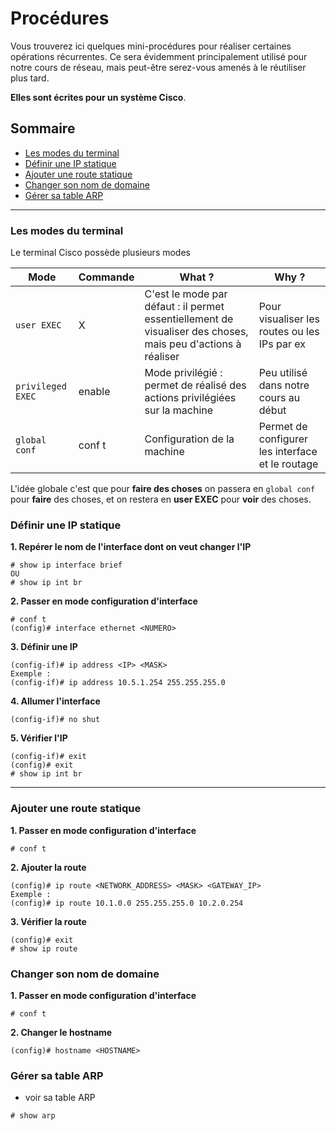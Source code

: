 # Procédures

Vous trouverez ici quelques mini-procédures pour réaliser certaines opérations récurrentes. Ce sera évidemment principalement utilisé pour notre cours de réseau, mais peut-être serez-vous amenés à le réutiliser plus tard.  

**Elles sont écrites pour un système Cisco**.

## Sommaire

* [Les modes du terminal](#les-modes-du-terminal)
* [Définir une IP statique](#définir-une-ip-statique)
* [Ajouter une route statique](#ajouter-une-route-statique)
* [Changer son nom de domaine](#changer-son-nom-de-domaine)
* [Gérer sa table ARP](#gérer-sa-table-arp)

---

### Les modes du terminal
Le terminal Cisco possède plusieurs modes

Mode | Commande | What ? | Why ?
--- | --- | --- | ---
`user EXEC` | X | C'est le mode par défaut : il permet essentiellement de visualiser des choses, mais peu d'actions à réaliser | Pour visualiser les routes ou les IPs par ex
`privileged EXEC` | enable | Mode privilégié : permet de réalisé des actions privilégiées sur la machine | Peu utilisé dans notre cours au début
`global conf` | conf t | Configuration de la machine | Permet de configurer les interface et le routage 

L'idée globale c'est que pour **faire des choses** on passera en `global conf` pour **faire** des choses, et on restera en **user EXEC** pour **voir** des choses.

### Définir une IP statique
**1. Repérer le nom de l'interface dont on veut changer l'IP**
```
# show ip interface brief
OU
# show ip int br
```
**2. Passer en mode configuration d'interface**
```
# conf t
(config)# interface ethernet <NUMERO>
```
**3. Définir une IP**
```
(config-if)# ip address <IP> <MASK>
Exemple :
(config-if)# ip address 10.5.1.254 255.255.255.0
```
**4. Allumer l'interface**
```
(config-if)# no shut
```
**5. Vérifier l'IP**
```
(config-if)# exit
(config)# exit
# show ip int br
```
---

### Ajouter une route statique

**1. Passer en mode configuration d'interface**
```
# conf t
```

**2. Ajouter la route**
```
(config)# ip route <NETWORK_ADDRESS> <MASK> <GATEWAY_IP> 
Exemple : 
(config)# ip route 10.1.0.0 255.255.255.0 10.2.0.254 
```

**3. Vérifier la route**
```
(config)# exit
# show ip route
```

### Changer son nom de domaine
**1. Passer en mode configuration d'interface**
```
# conf t
```

**2. Changer le hostname**
```
(config)# hostname <HOSTNAME>
```

### Gérer sa table ARP

* voir sa table ARP
```
# show arp
```

